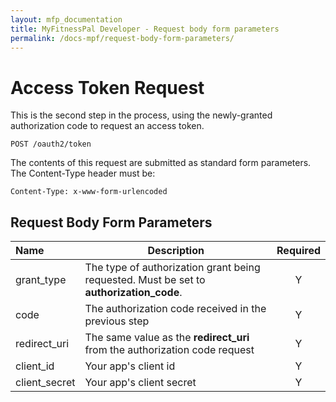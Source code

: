 ```yaml
---
layout: mfp_documentation
title: MyFitnessPal Developer - Request body form parameters 
permalink: /docs-mpf/request-body-form-parameters/
---
```


# Access Token Request 

This is the second step in the process, using the newly-granted authorization code to request an access token.

    POST ​/oauth2/token
    
The contents of this request are submitted as standard form parameters. The Content-Type header must be:

    Content-Type: x-www-form-urlencoded

## Request Body Form Parameters

**Name** | **Description** | **Required**
 :--- | --- | :---:
 grant_type | The type of authorization grant being requested. Must be set to **authorization_code**​. | Y
 code | The authorization code received in the previous step | Y
 redirect_uri | The same value as the ​**redirect_uri**​ from the authorization code request | Y
 client_id | Your app's client id | Y
 client_secret | Your app's client secret | Y